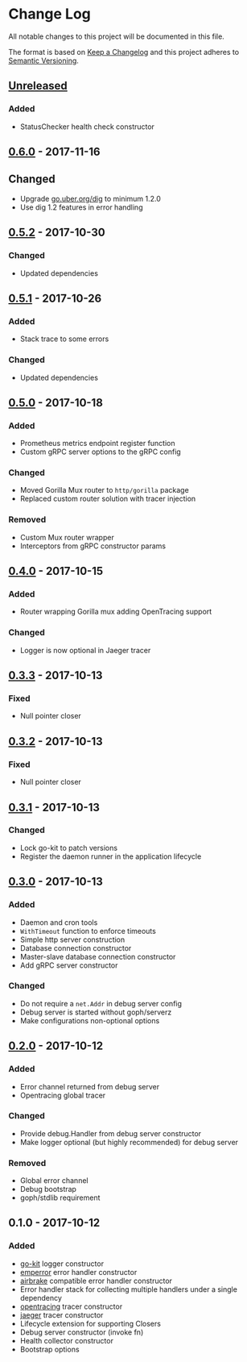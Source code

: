 # Change Log


All notable changes to this project will be documented in this file.

The format is based on [Keep a Changelog](http://keepachangelog.com/en/1.0.0/)
and this project adheres to [Semantic Versioning](http://semver.org/spec/v2.0.0.html).


## [Unreleased]

### Added

- StatusChecker health check constructor


## [0.6.0] - 2017-11-16

## Changed

- Upgrade [go.uber.org/dig](http://go.uber.org/dig) to minimum 1.2.0
- Use dig 1.2 features in error handling


## [0.5.2] - 2017-10-30

### Changed

- Updated dependencies


## [0.5.1] - 2017-10-26

### Added

- Stack trace to some errors

### Changed

- Updated dependencies


## [0.5.0] - 2017-10-18

### Added

- Prometheus metrics endpoint register function
- Custom gRPC server options to the gRPC config

### Changed

- Moved Gorilla Mux router to `http/gorilla` package
- Replaced custom router solution with tracer injection

### Removed

- Custom Mux router wrapper
- Interceptors from gRPC constructor params


## [0.4.0] - 2017-10-15

### Added

- Router wrapping Gorilla mux adding OpenTracing support

### Changed

- Logger is now optional in Jaeger tracer


## [0.3.3] - 2017-10-13

### Fixed

- Null pointer closer


## [0.3.2] - 2017-10-13

### Fixed

- Null pointer closer


## [0.3.1] - 2017-10-13

### Changed

- Lock go-kit to patch versions
- Register the daemon runner in the application lifecycle


## [0.3.0] - 2017-10-13

### Added

- Daemon and cron tools
- `WithTimeout` function to enforce timeouts
- Simple http server construction
- Database connection constructor
- Master-slave database connection constructor
- Add gRPC server constructor

### Changed

- Do not require a `net.Addr` in debug server config
- Debug server is started without goph/serverz
- Make configurations non-optional options


## [0.2.0] - 2017-10-12

### Added

- Error channel returned from debug server
- Opentracing global tracer

### Changed

- Provide debug.Handler from debug server constructor
- Make logger optional (but highly recommended) for debug server

### Removed

- Global error channel
- Debug bootstrap
- goph/stdlib requirement


## 0.1.0 - 2017-10-12

### Added

- [go-kit](https://github.com/go-kit/kit/tree/master/log) logger constructor
- [emperror](https://github.com/goph/emperror) error handler constructor
- [airbrake](https://github.com/airbrake/gobrake) compatible error handler constructor
- Error handler stack for collecting multiple handlers under a single dependency
- [opentracing](http://opentracing.io/) tracer constructor
- [jaeger](https://github.com/jaegertracing) tracer constructor
- Lifecycle extension for supporting Closers
- Debug server constructor (invoke fn)
- Health collector constructor
- Bootstrap options


[Unreleased]: https://github.com/goph/fxt/compare/v0.6.0...HEAD
[0.6.0]: https://github.com/goph/fxt/compare/v0.5.2...v0.6.0
[0.5.2]: https://github.com/goph/fxt/compare/v0.5.1...v0.5.2
[0.5.1]: https://github.com/goph/fxt/compare/v0.5.0...v0.5.1
[0.5.0]: https://github.com/goph/fxt/compare/v0.4.0...v0.5.0
[0.4.0]: https://github.com/goph/fxt/compare/v0.3.3...v0.4.0
[0.3.3]: https://github.com/goph/fxt/compare/v0.3.2...v0.3.3
[0.3.2]: https://github.com/goph/fxt/compare/v0.3.1...v0.3.2
[0.3.1]: https://github.com/goph/fxt/compare/v0.3.0...v0.3.1
[0.3.0]: https://github.com/goph/fxt/compare/v0.2.0...v0.3.0
[0.2.0]: https://github.com/goph/fxt/compare/v0.1.0...v0.2.0
